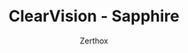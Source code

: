 ---
title: ClearVision - Sapphire
author: Zerthox
github: https://github.com/Zerthox/
description_markdown: >-
  A chilly, blue theme with customizable colors & background!
download: https://github.com/Zerthox/ClearVision
demo: https://cdn.rawgit.com/Zerthox/ClearVision/master/themes/ClearVision_Sapphire.theme.css
support: https://discordapp.com/invite/bfH2kC
style: dark
tags:
images:
  - name: ClearVision Sapphire Preview
    image: https://i.imgur.com/Fmpt9nL.jpg
  - name: ClearVision Sapphire Preview - Light Appearance
    image: https://i.imgur.com/pYnrx7W.jpg
  - name: ClearVision Sapphire Preview - Appearance Settings
    image: https://i.imgur.com/7AONzn3.jpg
    
layout: product
ghcommentid: 32
---